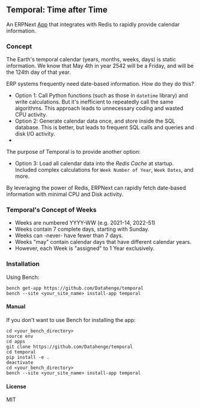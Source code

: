 ## Temporal: Time after Time

An ERPNext [App](https://frappeframework.com/docs/user/en/basics/apps) that integrates with Redis to rapidly provide calendar information.

### Concept

The Earth's temporal calendar (years, months, weeks, days) is static information.  We know that May 4th in year 2542 will be a Friday, and will be the 124th day of that year.

ERP systems frequently need date-based information.  How do they do this?
* Option 1: Call Python functions (such as those in `datetime` library) and write calculations.  But it's inefficient to repeatedly call the same algorithms.  This approach leads to unnecessary coding and wasted CPU activity.
* Option 2: Generate calendar data once, and store inside the SQL database.  This is better, but leads to frequent SQL calls and queries and disk I/O activity.
* 
The purpose of Temporal is to provide another option:
* Option 3: Load all calendar data into the *Redis Cache* at startup.  Included complex calculations for `Week Number of Year`, `Week Dates`, and more.

By leveraging the power of Redis, ERPNext can rapidly fetch date-based information with minimal CPU and Disk activity.

### Temporal's Concept of Weeks

* Weeks are numbered YYYY-WW  (e.g. 2021-14, 2022-51)
* Weeks contain 7 complete days, starting with Sunday.
* Weeks can -never- have fewer than 7 days.
* Weeks "may" contain calendar days that have different calendar years.
* However, each Week is "assigned" to 1 Year exclusively.

### Installation
Using Bench:
```
bench get-app https://github.com/Datahenge/temporal
bench --site <your_site_name> install-app temporal
```

#### Manual
If you don't want to use Bench for installing the app:
```
cd <your_bench_directory>
source env
cd apps
git clone https://github.com/Datahenge/temporal
cd temporal
pip install -e .
deactivate
cd <your_bench_directory>
bench --site <your_site_name> install-app temporal
```

#### License

MIT
